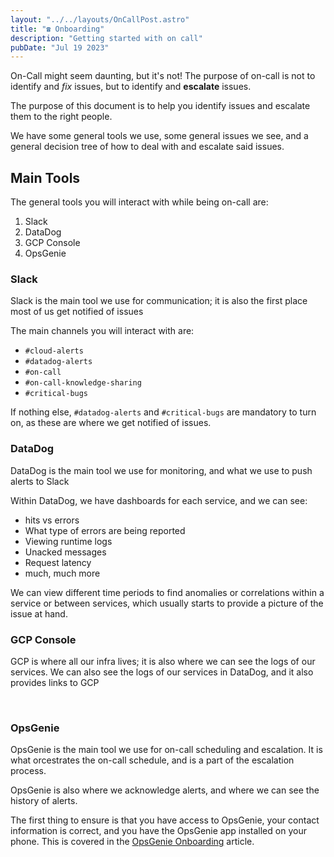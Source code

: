 ```yaml
---
layout: "../../layouts/OnCallPost.astro"
title: "☎️ Onboarding"
description: "Getting started with on call"
pubDate: "Jul 19 2023"
---
```


On-Call might seem daunting, but it's not! The purpose of on-call is not to identify and *fix* issues, but to identify and **escalate** issues.

The purpose of this document is to help you identify issues and escalate them to the right people.

We have some general tools we use, some general issues we see, and a general decision tree of how to deal with and escalate said issues.

## Main Tools

The general tools you will interact with while being on-call are:

1. Slack
1. DataDog
1. GCP Console
1. OpsGenie

### Slack

Slack is the main tool we use for communication; it is also the first place most of us get notified of issues

The main channels you will interact with are:

- `#cloud-alerts`
- `#datadog-alerts`
- `#on-call`
- `#on-call-knowledge-sharing`
- `#critical-bugs`

If nothing else, `#datadog-alerts` and `#critical-bugs` are mandatory to turn on, as these are where we get notified of issues.

### DataDog

DataDog is the main tool we use for monitoring, and what we use to push alerts to Slack

Within DataDog, we have dashboards for each service, and we can see:

- hits vs errors
- What type of errors are being reported
- Viewing runtime logs
- Unacked messages
- Request latency
- much, much more

We can view different time periods to find anomalies or correlations within a service or between services, which usually starts to provide a picture of the issue at hand.

### GCP Console

GCP is where all our infra lives; it is also where we can see the logs of our services. We can also see the logs of our services in DataDog, and it also provides links to GCP

<br>

### OpsGenie

OpsGenie is the main tool we use for on-call scheduling and escalation. It is what orcestrates the on-call schedule, and is a part of the escalation process.

OpsGenie is also where we acknowledge alerts, and where we can see the history of alerts.

The first thing to ensure is that you have access to OpsGenie, your contact information is correct, and you have the OpsGenie app installed on your phone. This is covered in the [OpsGenie Onboarding](/oncall/opsgenie) article.
